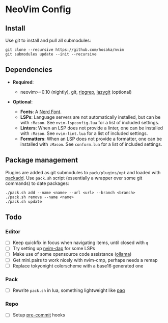 # NeoVim Config

## Install

Use git to install and pull all submodules:

```
git clone --recursive https://github.com/hosaka/nvim
git submodules update --init --recursive
```

## Dependencies

- **Required**:

  - neovim>=0.10 (nightly), git, [ripgrep](https://github.com/BurntSushi/ripgrep), [lazygit](https://github.com/jesseduffield/lazygit) (optional)

- **Optional**:
  - **Fonts**: A [Nerd Font](https://www.nerdfonts.com/).
  - **LSPs**: Language servers are not automatically installed, but can be with `:Mason`. See `nvim-lspconfig.lua` for a list of included settings.
  - **Linters**: When an LSP does not provide a linter, one can be installed with `:Mason`. See `nvim-lint.lua` for a list of included settings.
  - **Formatters**: When an LSP does not provide a formatter, one can be installed with `:Mason`. See `conform.lua` for a list of included settings.

## Package management

Plugins are added as git submodules to `pack/plugins/opt` and loaded with [packadd](https://neovim.io/doc/user/repeat.html#%3Apackadd).
Use `pack.sh` script (essentially a wrapper over some git commands) to date packages:

```
./pack.sh add --name <name> --url <url> --branch <branch>
./pack.sh remove --name <name>
./pack.sh update
```

## Todo

### Editor

- [ ] Keep quickfix in focus when navigating items, until closed with `q`
- [ ] Try setting up [nvim-dap](https://github.com/mfussenegger/nvim-dap) for some LSPs
- [ ] Make use of some opensource code assistance ([ollama](https://ollama.ai))
- [ ] Get mini.pairs to work nicely with nvim-cmp, perhaps needs a <CR> remap
- [ ] Replace tokyonight colorscheme with a base16 generated one

### Pack

- [ ] Rewrite `pack.sh` in lua, something lightweight like [paq](https://github.com/savq/paq-nvim)

### Repo

- [ ] Setup [pre-commit](https://pre-commit.com/) hooks
